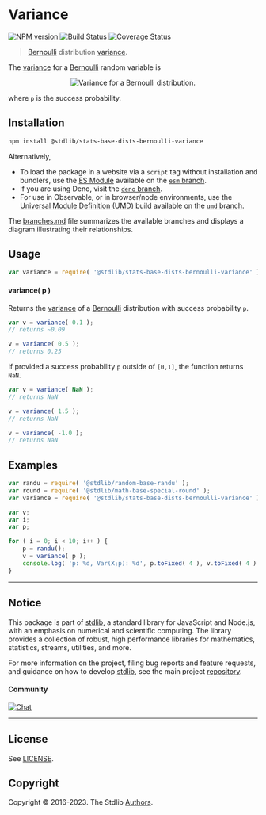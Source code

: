 <!--

@license Apache-2.0

Copyright (c) 2018 The Stdlib Authors.

Licensed under the Apache License, Version 2.0 (the "License");
you may not use this file except in compliance with the License.
You may obtain a copy of the License at

   http://www.apache.org/licenses/LICENSE-2.0

Unless required by applicable law or agreed to in writing, software
distributed under the License is distributed on an "AS IS" BASIS,
WITHOUT WARRANTIES OR CONDITIONS OF ANY KIND, either express or implied.
See the License for the specific language governing permissions and
limitations under the License.

-->

# Variance

[![NPM version][npm-image]][npm-url] [![Build Status][test-image]][test-url] [![Coverage Status][coverage-image]][coverage-url] <!-- [![dependencies][dependencies-image]][dependencies-url] -->

> [Bernoulli][bernoulli-distribution] distribution [variance][variance].

<!-- Section to include introductory text. Make sure to keep an empty line after the intro `section` element and another before the `/section` close. -->

<section class="intro">

The [variance][variance] for a [Bernoulli][bernoulli-distribution] random variable is

<!-- <equation class="equation" label="eq:bernoulli_variance" align="center" raw="\operatorname{Var}\left( X \right) = p \left( 1 - p \right)" alt="Variance for a Bernoulli distribution."> -->

<div class="equation" align="center" data-raw-text="\operatorname{Var}\left( X \right) = p \left( 1 - p \right)" data-equation="eq:bernoulli_variance">
    <img src="https://cdn.jsdelivr.net/gh/stdlib-js/stdlib@591cf9d5c3a0cd3c1ceec961e5c49d73a68374cb/lib/node_modules/@stdlib/stats/base/dists/bernoulli/variance/docs/img/equation_bernoulli_variance.svg" alt="Variance for a Bernoulli distribution.">
    <br>
</div>

<!-- </equation> -->

where `p` is the success probability.

</section>

<!-- /.intro -->

<!-- Package usage documentation. -->

<section class="installation">

## Installation

```bash
npm install @stdlib/stats-base-dists-bernoulli-variance
```

Alternatively,

-   To load the package in a website via a `script` tag without installation and bundlers, use the [ES Module][es-module] available on the [`esm` branch][esm-url].
-   If you are using Deno, visit the [`deno` branch][deno-url].
-   For use in Observable, or in browser/node environments, use the [Universal Module Definition (UMD)][umd] build available on the [`umd` branch][umd-url].

The [branches.md][branches-url] file summarizes the available branches and displays a diagram illustrating their relationships.

</section>

<section class="usage">

## Usage

```javascript
var variance = require( '@stdlib/stats-base-dists-bernoulli-variance' );
```

#### variance( p )

Returns the [variance][variance] of a [Bernoulli][bernoulli-distribution] distribution with success probability `p`.

```javascript
var v = variance( 0.1 );
// returns ~0.09

v = variance( 0.5 );
// returns 0.25
```

If provided a success probability `p` outside of `[0,1]`, the function returns `NaN`.

```javascript
var v = variance( NaN );
// returns NaN

v = variance( 1.5 );
// returns NaN

v = variance( -1.0 );
// returns NaN
```

</section>

<!-- /.usage -->

<!-- Package usage notes. Make sure to keep an empty line after the `section` element and another before the `/section` close. -->

<section class="notes">

</section>

<!-- /.notes -->

<!-- Package usage examples. -->

<section class="examples">

## Examples

<!-- eslint no-undef: "error" -->

```javascript
var randu = require( '@stdlib/random-base-randu' );
var round = require( '@stdlib/math-base-special-round' );
var variance = require( '@stdlib/stats-base-dists-bernoulli-variance' );

var v;
var i;
var p;

for ( i = 0; i < 10; i++ ) {
    p = randu();
    v = variance( p );
    console.log( 'p: %d, Var(X;p): %d', p.toFixed( 4 ), v.toFixed( 4 ) );
}
```

</section>

<!-- /.examples -->

<!-- Section to include cited references. If references are included, add a horizontal rule *before* the section. Make sure to keep an empty line after the `section` element and another before the `/section` close. -->

<section class="references">

</section>

<!-- /.references -->

<!-- Section for related `stdlib` packages. Do not manually edit this section, as it is automatically populated. -->

<section class="related">

</section>

<!-- /.related -->

<!-- Section for all links. Make sure to keep an empty line after the `section` element and another before the `/section` close. -->


<section class="main-repo" >

* * *

## Notice

This package is part of [stdlib][stdlib], a standard library for JavaScript and Node.js, with an emphasis on numerical and scientific computing. The library provides a collection of robust, high performance libraries for mathematics, statistics, streams, utilities, and more.

For more information on the project, filing bug reports and feature requests, and guidance on how to develop [stdlib][stdlib], see the main project [repository][stdlib].

#### Community

[![Chat][chat-image]][chat-url]

---

## License

See [LICENSE][stdlib-license].


## Copyright

Copyright &copy; 2016-2023. The Stdlib [Authors][stdlib-authors].

</section>

<!-- /.stdlib -->

<!-- Section for all links. Make sure to keep an empty line after the `section` element and another before the `/section` close. -->

<section class="links">

[npm-image]: http://img.shields.io/npm/v/@stdlib/stats-base-dists-bernoulli-variance.svg
[npm-url]: https://npmjs.org/package/@stdlib/stats-base-dists-bernoulli-variance

[test-image]: https://github.com/stdlib-js/stats-base-dists-bernoulli-variance/actions/workflows/test.yml/badge.svg?branch=main
[test-url]: https://github.com/stdlib-js/stats-base-dists-bernoulli-variance/actions/workflows/test.yml?query=branch:main

[coverage-image]: https://img.shields.io/codecov/c/github/stdlib-js/stats-base-dists-bernoulli-variance/main.svg
[coverage-url]: https://codecov.io/github/stdlib-js/stats-base-dists-bernoulli-variance?branch=main

<!--

[dependencies-image]: https://img.shields.io/david/stdlib-js/stats-base-dists-bernoulli-variance.svg
[dependencies-url]: https://david-dm.org/stdlib-js/stats-base-dists-bernoulli-variance/main

-->

[chat-image]: https://img.shields.io/gitter/room/stdlib-js/stdlib.svg
[chat-url]: https://gitter.im/stdlib-js/stdlib/

[stdlib]: https://github.com/stdlib-js/stdlib

[stdlib-authors]: https://github.com/stdlib-js/stdlib/graphs/contributors

[umd]: https://github.com/umdjs/umd
[es-module]: https://developer.mozilla.org/en-US/docs/Web/JavaScript/Guide/Modules

[deno-url]: https://github.com/stdlib-js/stats-base-dists-bernoulli-variance/tree/deno
[umd-url]: https://github.com/stdlib-js/stats-base-dists-bernoulli-variance/tree/umd
[esm-url]: https://github.com/stdlib-js/stats-base-dists-bernoulli-variance/tree/esm
[branches-url]: https://github.com/stdlib-js/stats-base-dists-bernoulli-variance/blob/main/branches.md

[stdlib-license]: https://raw.githubusercontent.com/stdlib-js/stats-base-dists-bernoulli-variance/main/LICENSE

[bernoulli-distribution]: https://en.wikipedia.org/wiki/Bernoulli_distribution

[variance]: https://en.wikipedia.org/wiki/Variance

</section>

<!-- /.links -->
